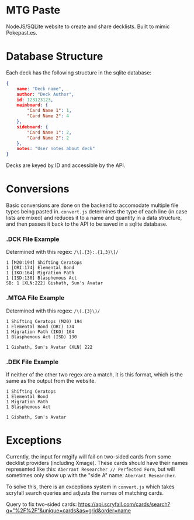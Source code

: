 # MTG Paste
NodeJS/SQLite website to create and share decklists. Built to mimic Pokepast.es.

# Database Structure
Each deck has the following structure in the sqlite database:
```json
{
    name: "Deck name",
    author: "Deck Author",
    id: 123123123,
    mainboard: {
        "Card Name 1": 1,
        "Card Name 2": 4
    },
    sideboard: {
        "Card Name 1": 2,
        "Card Name 2": 2
    },
    notes: "User notes about deck"
}
```
Decks are keyed by ID and accessible by the API.

# Conversions 
Basic conversions are done on the backend to accomodate multiple file types being pasted in. `convert.js` determines the type of each line (in case lists are mixed) and reduces it to a name and quantity in a data structure, and then passes it back to the API to be saved in a sqlite database.

### .DCK File Example
Determined with this regex: `/\[.{3}:.{1,3}\]/`
```
1 [M20:194] Shifting Ceratops
1 [ORI:174] Elemental Bond
1 [IKO:164] Migration Path
1 [ISD:130] Blasphemous Act
SB: 1 [XLN:222] Gishath, Sun's Avatar
```
### .MTGA File Example
Determined with this regex: `/\(.{3}\)/`
```
1 Shifting Ceratops (M20) 194
1 Elemental Bond (ORI) 174
1 Migration Path (IKO) 164
1 Blasphemous Act (ISD) 130

1 Gishath, Sun's Avatar (XLN) 222
```

### .DEK File Example
If neither of the other two regex are a match, it is this format, which is the same as the output from the website.
```
1 Shifting Ceratops
1 Elemental Bond
1 Migration Path
1 Blasphemous Act

1 Gishath, Sun's Avatar
```
# Exceptions
Currently, the input for mtgify will fail on two-sided cards from some decklist providers (including Xmage).
These cards should have their names represented like this: `Aberrant Researcher // Perfected Form`, but will sometimes only show up with the "side A" name: `Aberrant Researcher`.

To solve this, there is an exceptions system in `convert.js` which takes scryfall search queries and adjusts the names of matching cards.

Query to fix two-sided cards:
https://api.scryfall.com/cards/search?q="%2F%2F"&unique=cards&as=grid&order=name
